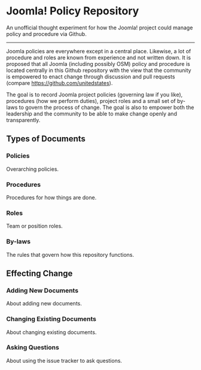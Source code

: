 # Joomla! Policy Repository

An unofficial thought experiment for how the Joomla! project could manage policy and procedure via Github.

***

Joomla policies are everywhere except in a central place. Likewise, a lot of procedure and roles are known from experience and not written down. It is proposed that all Joomla (including possibly OSM) policy and procedure is located centrally in this Github repository with the view that the community is empowered to enact change through discussion and pull requests (compare https://github.com/unitedstates).

The goal is to record Joomla project policies (governing law if you like), procedures (how we perform duties), project roles and a small set of by-laws to govern the process of change. The goal is also to empower both the leadership and the community to be able to make change openly and transparently.

## Types of Documents

### Policies

Overarching policies.

### Procedures

Procedures for how things are done.

### Roles

Team or position roles.

### By-laws

The rules that govern how this repository functions.

## Effecting Change

### Adding New Documents

About adding new documents.

### Changing Existing Documents

About changing existing documents.

### Asking Questions

About using the issue tracker to ask questions.